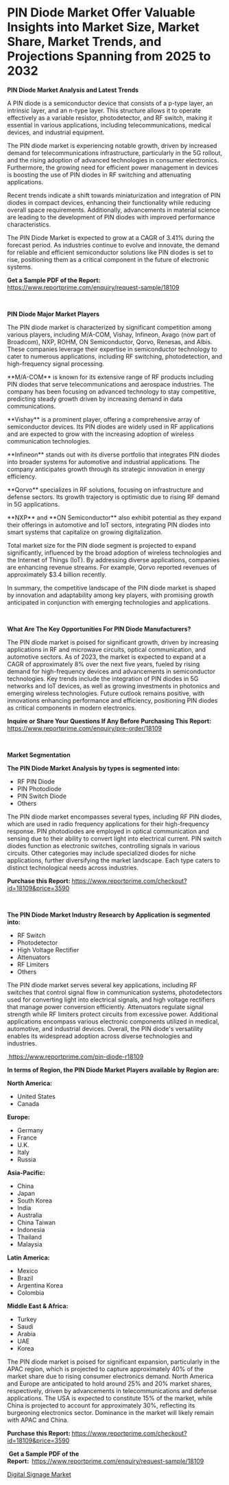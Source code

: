 <p><h1>PIN Diode Market Offer Valuable Insights into Market Size, Market Share, Market Trends, and Projections Spanning from 2025 to 2032</h1></p><p><strong>PIN Diode Market Analysis and Latest Trends</strong></p>
<p><p>A PIN diode is a semiconductor device that consists of a p-type layer, an intrinsic layer, and an n-type layer. This structure allows it to operate effectively as a variable resistor, photodetector, and RF switch, making it essential in various applications, including telecommunications, medical devices, and industrial equipment.</p><p>The PIN diode market is experiencing notable growth, driven by increased demand for telecommunications infrastructure, particularly in the 5G rollout, and the rising adoption of advanced technologies in consumer electronics. Furthermore, the growing need for efficient power management in devices is boosting the use of PIN diodes in RF switching and attenuating applications. </p><p>Recent trends indicate a shift towards miniaturization and integration of PIN diodes in compact devices, enhancing their functionality while reducing overall space requirements. Additionally, advancements in material science are leading to the development of PIN diodes with improved performance characteristics.</p><p>The PIN Diode Market is expected to grow at a CAGR of 3.41% during the forecast period. As industries continue to evolve and innovate, the demand for reliable and efficient semiconductor solutions like PIN diodes is set to rise, positioning them as a critical component in the future of electronic systems.</p></p>
<p><strong>Get a Sample PDF of the Report:&nbsp;</strong> <a href="https://www.reportprime.com/enquiry/request-sample/18109?utm_campaign=3255&utm_medium=2&utm_source=Github&utm_content=ia&utm_term=18032025&utm_id=pin-diode">https://www.reportprime.com/enquiry/request-sample/18109</a></p>
<p>&nbsp;</p>
<p><strong>PIN Diode Major Market Players</strong></p>
<p><p>The PIN diode market is characterized by significant competition among various players, including M/A-COM, Vishay, Infineon, Avago (now part of Broadcom), NXP, ROHM, ON Semiconductor, Qorvo, Renesas, and Albis. These companies leverage their expertise in semiconductor technology to cater to numerous applications, including RF switching, photodetection, and high-frequency signal processing.</p><p>**M/A-COM** is known for its extensive range of RF products including PIN diodes that serve telecommunications and aerospace industries. The company has been focusing on advanced technology to stay competitive, predicting steady growth driven by increasing demand in data communications.</p><p>**Vishay** is a prominent player, offering a comprehensive array of semiconductor devices. Its PIN diodes are widely used in RF applications and are expected to grow with the increasing adoption of wireless communication technologies.</p><p>**Infineon** stands out with its diverse portfolio that integrates PIN diodes into broader systems for automotive and industrial applications. The company anticipates growth through its strategic innovation in energy efficiency.</p><p>**Qorvo** specializes in RF solutions, focusing on infrastructure and defense sectors. Its growth trajectory is optimistic due to rising RF demand in 5G applications.</p><p>**NXP** and **ON Semiconductor** also exhibit potential as they expand their offerings in automotive and IoT sectors, integrating PIN diodes into smart systems that capitalize on growing digitalization.</p><p>Total market size for the PIN diode segment is projected to expand significantly, influenced by the broad adoption of wireless technologies and the Internet of Things (IoT). By addressing diverse applications, companies are enhancing revenue streams. For example, Qorvo reported revenues of approximately $3.4 billion recently.</p><p>In summary, the competitive landscape of the PIN diode market is shaped by innovation and adaptability among key players, with promising growth anticipated in conjunction with emerging technologies and applications.</p></p>
<p>&nbsp;</p>
<p><strong>What Are The Key Opportunities For PIN Diode Manufacturers?</strong></p>
<p><p>The PIN diode market is poised for significant growth, driven by increasing applications in RF and microwave circuits, optical communication, and automotive sectors. As of 2023, the market is expected to expand at a CAGR of approximately 8% over the next five years, fueled by rising demand for high-frequency devices and advancements in semiconductor technologies. Key trends include the integration of PIN diodes in 5G networks and IoT devices, as well as growing investments in photonics and emerging wireless technologies. Future outlook remains positive, with innovations enhancing performance and efficiency, positioning PIN diodes as critical components in modern electronics.</p></p>
<p><strong>Inquire or Share Your Questions If Any Before Purchasing This Report:</strong> <a href="https://www.reportprime.com/enquiry/pre-order/18109?utm_campaign=3255&utm_medium=2&utm_source=Github&utm_content=ia&utm_term=18032025&utm_id=pin-diode">https://www.reportprime.com/enquiry/pre-order/18109</a></p>
<p>&nbsp;</p>
<p><strong>Market Segmentation</strong></p>
<p><strong>The PIN Diode Market Analysis by types is segmented into:</strong></p>
<p><ul><li>RF PIN Diode</li><li>PIN Photodiode</li><li>PIN Switch Diode</li><li>Others</li></ul></p>
<p><p>The PIN diode market encompasses several types, including RF PIN diodes, which are used in radio frequency applications for their high-frequency response. PIN photodiodes are employed in optical communication and sensing due to their ability to convert light into electrical current. PIN switch diodes function as electronic switches, controlling signals in various circuits. Other categories may include specialized diodes for niche applications, further diversifying the market landscape. Each type caters to distinct technological needs across industries.</p></p>
<p><strong>Purchase this Report:&nbsp;</strong><a href="https://www.reportprime.com/checkout?id=18109&price=3590&utm_campaign=3255&utm_medium=2&utm_source=Github&utm_content=ia&utm_term=18032025&utm_id=pin-diode">https://www.reportprime.com/checkout?id=18109&price=3590</a></p>
<p>&nbsp;</p>
<p><strong>The PIN Diode Market Industry Research by Application is segmented into:</strong></p>
<p><ul><li>RF Switch</li><li>Photodetector</li><li>High Voltage Rectifier</li><li>Attenuators</li><li>RF Limiters</li><li>Others</li></ul></p>
<p><p>The PIN diode market serves several key applications, including RF switches that control signal flow in communication systems, photodetectors used for converting light into electrical signals, and high voltage rectifiers that manage power conversion efficiently. Attenuators regulate signal strength while RF limiters protect circuits from excessive power. Additional applications encompass various electronic components utilized in medical, automotive, and industrial devices. Overall, the PIN diode's versatility enables its widespread adoption across diverse technologies and industries.</p></p>
<p><a href="https://www.reportprime.com/pin-diode-r18109?utm_campaign=3255&utm_medium=2&utm_source=Github&utm_content=ia&utm_term=18032025&utm_id=pin-diode">&nbsp;https://www.reportprime.com/pin-diode-r18109</a></p>
<p><strong>In terms of Region, the PIN Diode Market Players available by Region are:</strong></p>
<p>
    <p> <strong> North America: </strong>
        <ul>
            <li>United States</li>
            <li>Canada</li>
        </ul>
        </p> 
    <p> <strong> Europe: </strong>
        <ul>
            <li>Germany</li>
            <li>France</li>
            <li>U.K.</li>
            <li>Italy</li>
            <li>Russia</li>
        </ul>
        </p> 
    <p> <strong> Asia-Pacific: </strong>
        <ul>
            <li>China</li>
            <li>Japan</li>
            <li>South Korea</li>
            <li>India</li>
            <li>Australia</li>
            <li>China Taiwan</li>
            <li>Indonesia</li>
            <li>Thailand</li>
            <li>Malaysia</li>
        </ul>
        </p> 
    <p> <strong> Latin America: </strong>
        <ul>
            <li>Mexico</li>
            <li>Brazil</li>
            <li>Argentina Korea</li>
            <li>Colombia</li>
        </ul>
        </p> 
    <p> <strong> Middle East & Africa: </strong>
        <ul>
            <li>Turkey</li>
            <li>Saudi</li>
            <li>Arabia</li>
            <li>UAE</li>
            <li>Korea</li>
        </ul>
    </p>
    </p>
<p><p>The PIN diode market is poised for significant expansion, particularly in the APAC region, which is projected to capture approximately 40% of the market share due to rising consumer electronics demand. North America and Europe are anticipated to hold around 25% and 20% market shares, respectively, driven by advancements in telecommunications and defense applications. The USA is expected to constitute 15% of the market, while China is projected to account for approximately 30%, reflecting its burgeoning electronics sector. Dominance in the market will likely remain with APAC and China.</p></p>
<p><strong>Purchase this Report: </strong><a href="https://www.reportprime.com/checkout?id=18109&price=3590&utm_campaign=3255&utm_medium=2&utm_source=Github&utm_content=ia&utm_term=18032025&utm_id=pin-diode">https://www.reportprime.com/checkout?id=18109&price=3590</a></p>
<p>&nbsp;<strong>Get a Sample PDF of the Report:&nbsp;&nbsp;</strong><a href="https://www.reportprime.com/enquiry/request-sample/18109?utm_campaign=3255&utm_medium=2&utm_source=Github&utm_content=ia&utm_term=18032025&utm_id=pin-diode">https://www.reportprime.com/enquiry/request-sample/18109</a></p>
<p><strong></strong></p>
<p><p><a href="https://github.com/lizonbochil23/Market-Research-Report-List-1/blob/main/digital-signage-market.md?utm_campaign=3255&utm_medium=2&utm_source=Github&utm_content=ia&utm_term=18032025&utm_id=pin-diode">Digital Signage Market</a></p></p>